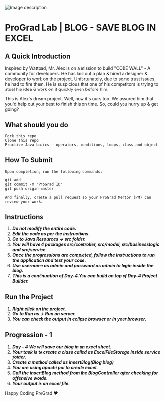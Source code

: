 ![Image description](https://i1.faceprep.in/ProGrad/face-logo-resized.png)

# ProGrad Lab | BLOG - SAVE BLOG IN EXCEL

## A Quick Introduction

Inspired by Wattpad, Mr. Alex is on a mission to build "CODE WALL" - A community for developers. He has laid out a plan & hired a designer & developer to work on the project. Unfortunately, due to some trust issues, he had to fire them. He is suspicious that one of his competitors is trying to steal his idea & work on it quickly even before him. 

This is Alex's dream project. Well, now it's ours too. We assured him that you'd help out your best to finish this on time. So, could you hurry up & get going?

## What should you do
```
Fork this repo
Clone this repo
Practice Java basics - operators, conditions, loops, class and object
```

## How To Submit
```
Upon completion, run the following commands:

git add .
git commit -m "ProGrad ID"
git push origin master

And finally, create a pull request so your ProGrad Mentor (PM) can review your work.
```

## Instructions

1. ***Do not modify the entire code.***
2. ***Edit the code as per the instructions.***
3. ***Go to Java Resources -> src folder.***
4. ***You will have 4 packages src/controller, src/model, src/businesslogic and src/service.***
5. ***Once the progressions are completed, follow the instructions to run the application and test your code.***
6. ***Use username as admin and password as admin to login inside the blog.***
7. ***This is a continuation of Day-4.You can build on top of Day-4 Project Builder.***
 
## Run the Project
1. ***Right click on the project.***
2. ***Go to Run as -> Run on server.***
3. ***You can check the output in eclipse browser or in your browser.***

## Progression - 1 
1. ***Day - 4 We will save our blog in an excel sheet.***
2. ***Your task is to create a class called as ExcelFileStorage inside service folder.***
3. ***Create a method called as insertBlog(Blog blog)***
4. ***You are using apachi poi to create excel.***
5. ***Call the insertBlog method from the BlogController after checking for offensive words.***
6. ***Your output is an excel file.***




Happy Coding ProGrad ❤️

